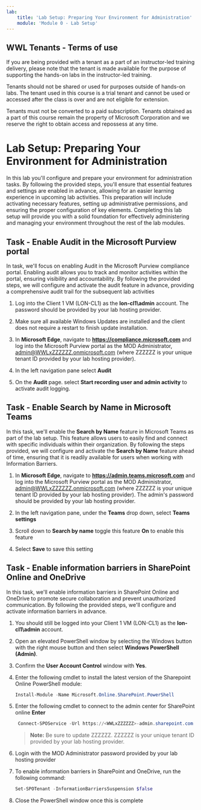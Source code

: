 ```yaml
---
lab:
    title: 'Lab Setup: Preparing Your Environment for Administration'
    module: 'Module 0 - Lab Setup'
---
```


## WWL Tenants - Terms of use

If you are being provided with a tenant as a part of an instructor-led training delivery, please note that the tenant is made available for the purpose of supporting the hands-on labs in the instructor-led training.

Tenants should not be shared or used for purposes outside of hands-on labs. The tenant used in this course is a trial tenant and cannot be used or accessed after the class is over and are not eligible for extension.

Tenants must not be converted to a paid subscription. Tenants obtained as a part of this course remain the property of Microsoft Corporation and we reserve the right to obtain access and repossess at any time.

# Lab Setup: Preparing Your Environment for Administration

In this lab you'll configure and prepare your environment for administration tasks. By following the provided steps, you'll ensure that essential features and settings are enabled in advance, allowing for an easier learning experience in upcoming lab activities. This preparation will include activating necessary features, setting up administrative permissions, and ensuring the proper configuration of key elements. Completing this lab setup will provide you with a solid foundation for effectively administering and managing your environment throughout the rest of the lab modules.

## Task - Enable Audit in the Microsoft Purview portal

In task, we'll focus on enabling Audit in the Microsoft Purview compliance portal. Enabling audit allows you to track and monitor activities within the portal, ensuring visibility and accountability. By following the provided steps, we will configure and activate the audit feature in advance, providing a comprehensive audit trail for the subsequent lab activities

1. Log into the Client 1 VM (LON-CL1) as the **lon-cl1\admin** account. The password should be provided by your lab hosting provider.

1. Make sure all available Windows Updates are installed and the client does not require a restart to finish update installation.

1. In **Microsoft Edge**, navigate to **https://compliance.microsoft.com** and log into the Microsoft Purview portal as the MOD Administrator, admin@WWLxZZZZZZ.onmicrosoft.com (where ZZZZZZ is your unique tenant ID provided by your lab hosting provider).

1. In the left navigation pane select **Audit**

1. On the **Audit** page. select **Start recording user and admin activity** to activate audit logging.

## Task - Enable Search by Name in Microsoft Teams

In this task, we'll enable the **Search by Name** feature in Microsoft Teams as part of the lab setup. This feature allows users to easily find and connect with specific individuals within their organization. By following the steps provided, we will configure and activate the **Search by Name** feature ahead of time, ensuring that it is readily available for users when working with Information Barriers.

1. In **Microsoft Edge**, navigate to **https://admin.teams.microsoft.com** and log into the Microsoft Purview portal as the MOD Administrator, admin@WWLxZZZZZZ.onmicrosoft.com (where ZZZZZZ is your unique tenant ID provided by your lab hosting provider). The admin's password should be provided by your lab hosting provider.

1. In the left navigation pane, under the **Teams** drop down, select **Teams settings**

1. Scroll down to **Search by name** toggle this feature **On** to enable this feature

1. Select **Save** to save this setting

## Task - Enable information barriers in SharePoint Online and OneDrive

In this task, we'll enable information barriers in SharePoint Online and OneDrive to promote secure collaboration and prevent unauthorized communication. By following the provided steps, we'll configure and activate information barriers in advance.

1. You should still be logged into your Client 1 VM (LON-CL1) as the **lon-cl1\admin** account.

1. Open an elevated PowerShell window by selecting the Windows button with the right mouse button and then select **Windows PowerShell (Admin)**.

1. Confirm the **User Account Control** window with **Yes**.

1. Enter the following cmdlet to install the latest version of the Sharepoint Online PowerShell module:

    ```powershell
    Install-Module -Name Microsoft.Online.SharePoint.PowerShell
    ```

1. Enter the following cmdlet to connect to the admin center for SharePoint online **Enter**

    ```powershell
     Connect-SPOService -Url https://<WWLxZZZZZZ>-admin.sharepoint.com -Credential admin@<WWLxZZZZZZ>.onmicrosoft.com
    ```

    >**Note:** Be sure to update ZZZZZZ. ZZZZZZ is your unique tenant ID provided by your lab hosting provider.

1. Login with the MOD Administrator password provided by your lab hosting provider

1. To enable information barriers in SharePoint and OneDrive, run the following command:

    ```powershell
    Set-SPOTenant -InformationBarriersSuspension $false
    ```

1. Close the PowerShell window once this is complete